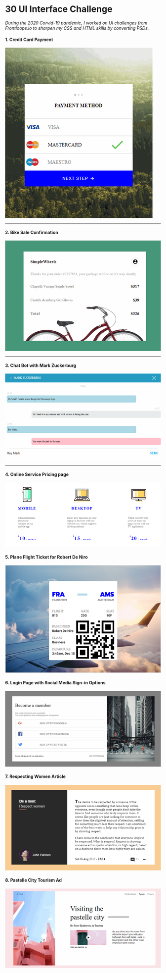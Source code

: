 # 30 UI Interface Challenge 

_During the 2020 Corvid-19 pandemic, I worked on UI challenges from Frontloops.io  to sharpen my CSS and HTML skills by converting PSDs._

#### 1. Credit Card Payment

![Screen-shot of Credit Card Payment UI](./readme-assets/finished-products/frontloop2-b.gif)
<hr />

#### 2. Bike Sale Confirmation

![Screen-shot of Credit Card Payment UI](./readme-assets/finished-products/frontloop3-a.gif)
<hr />

#### 3. Chat Bot with Mark Zuckerburg

![Screen-shot of Credit Card Payment UI](./readme-assets/finished-products/frontloop4.gif)
<hr />

#### 4. Online Service Pricing page

![Screen-shot of Credit Card Payment UI](./readme-assets/finished-products/fontloops-design-1a.PNG)

#### 5. Plane Flight Ticket for Robert De Niro

![Screen-shot of Credit Card Payment UI](./readme-assets/finished-products/frontloop5.PNG)

#### 6. Login Page with Social Media Sign-in Options

![Screen-shot of Credit Card Payment UI](./readme-assets/finished-products/frontloop6.gif)

#### 7. Respecting Women Article

![Screen-shot of Credit Card Payment UI](./readme-assets/finished-products/frontloops7.PNG)

#### 8. Pastelle City Tourism Ad

![Screen-shot of Credit Card Payment UI](./readme-assets/finished-products/frontloop8.gif)